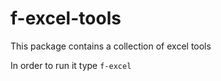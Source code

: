# f-excel-tools

This package contains a collection of excel tools

In order to run it type `f-excel`